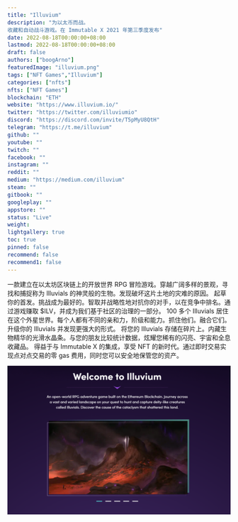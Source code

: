 ```yaml
---
title: "Illuvium"
description: "为以太币而战。
收藏和自动战斗游戏。在 Immutable X 2021 年第三季度发布"
date: 2022-08-18T00:00:00+08:00
lastmod: 2022-08-18T00:00:00+08:00
draft: false
authors: ["boogArno"]
featuredImage: "illuvium.png"
tags: ["NFT Games","Illuvium"]
categories: ["nfts"]
nfts: ["NFT Games"]
blockchain: "ETH"
website: "https://www.illuvium.io/"
twitter: "https://twitter.com/illuviumio"
discord: "https://discord.com/invite/T5pMyU8QtH"
telegram: "https://t.me/illuvium"
github: ""
youtube: ""
twitch: ""
facebook: ""
instagram: ""
reddit: ""
medium: "https://medium.com/illuvium"
steam: ""
gitbook: ""
googleplay: ""
appstore: ""
status: "Live"
weight: 
lightgallery: true
toc: true
pinned: false
recommend: false
recommend1: false
---
```

一款建立在以太坊区块链上的开放世界 RPG 冒险游戏。穿越广阔多样的景观，寻找和捕捉称为 Illuvials 的神灵般的生物。发现破坏这片土地的灾难的原因。
起草你的首发。挑战成为最好的。智取并战略性地对抗你的对手，以在竞争中排名。通过游戏赚取 $ILV，并成为我们基于社区的治理的一部分。
100 多个 Illuvials 居住在这个外星世界。每个人都有不同的亲和力，阶级和能力。抓住他们。融合它们。升级你的 Illuvials 并发现更强大的形式。
将您的 Illuvials 存储在碎片上。内藏生物精华的光滑水晶条。与您的朋友比较统计数据，炫耀您稀有的闪亮、宇宙和全息收藏品。
得益于与 Immutable X 的集成，享受 NFT 的新时代。通过即时交易实现点对点交易的零 gas 费用，同时您可以安全地保管您的资产。

![illuvium-dapp-games-ethereum-image2_dec583e325254e438949b2be4b9b3f4d](illuvium-dapp-games-ethereum-image2_dec583e325254e438949b2be4b9b3f4d.png)
